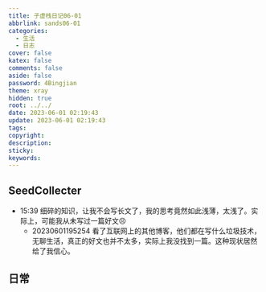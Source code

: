 ```yaml
---
title: 子虚栈日记06-01
abbrlink: sands06-01
categories:
  - 生活
  - 日志
cover: false
katex: false
comments: false
aside: false
password: 4Bingjian
theme: xray
hidden: true
root: ../../
date: 2023-06-01 02:19:43
update: 2023-06-01 02:19:43
tags:
copyright:
description:
sticky:
keywords:
---
```


## SeedCollecter
- 15:39 细碎的知识，让我不会写长文了，我的思考竟然如此浅薄，太浅了。实际上，可能我从未写过一篇好文😣
    - 20230601195254 看了互联网上的其他博客，他们都在写什么垃圾技术，无聊生活，真正的好文也并不太多，实际上我没找到一篇。这种现状居然给了我信心。


## 日常

